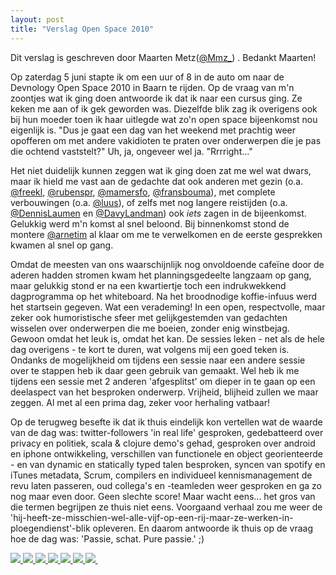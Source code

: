 ```yaml
---
layout: post
title: "Verslag Open Space 2010"
---
```


Dit verslag is geschreven door Maarten Metz([@Mmz_](http://twitter.com/Mmz_)) . Bedankt Maarten!

Op zaterdag 5 juni stapte ik om een uur of 8 in de auto om naar de Devnology Open Space 2010 in Baarn te rijden. Op de vraag van m'n zoontjes wat ik ging doen antwoorde ik dat ik naar een cursus ging. Ze keken me aan of ik gek geworden was. Diezelfde blik zag ik overigens ook bij hun moeder toen ik haar uitlegde wat zo'n open space bijeenkomst nou eigenlijk is. "Dus je gaat een dag van het weekend met prachtig weer opofferen om met andere vakidioten te praten over onderwerpen die je pas die ochtend vaststelt?" Uh, ja, ongeveer wel ja. "Rrrright..."

Het niet duidelijk kunnen zeggen wat ik ging doen zat me wel wat dwars, maar ik hield me vast aan de gedachte dat ook anderen met gezin (o.a. [@freekl](http://twitter.com/freekl), [@rubenspr](http://twitter.com/rubenspr), [@mamersfo](http://twitter.com/mamersfo), [@fransbouma](http://twitter.com/fransbouma)), met complete verbouwingen (o.a. [@luus](http://twitter.com/luus)), of zelfs met nog langere reistijden (o.a. [@DennisLaumen](http://twitter.com/DennisLaumen) en [@DavyLandman](http://twitter.com/DavyLandman)) ook *iets* zagen in de bijeenkomst. Gelukkig werd m'n komst al snel beloond. Bij binnenkomst stond de montere [@arnetim](http://twitter.com/arnetim) al klaar om me te verwelkomen en de eerste gesprekken kwamen al snel op gang.

Omdat de meesten van ons waarschijnlijk nog onvoldoende cafe&iuml;ne door de aderen hadden stromen kwam het planningsgedeelte langzaam op gang, maar gelukkig stond er na een kwartiertje toch een indrukwekkend dagprogramma op het whiteboard. Na het broodnodige koffie-infuus werd het startsein gegeven. Wat een verademing! In een open, respectvolle, maar zeker ook humoristische sfeer met gelijkgestemden van gedachten wisselen over onderwerpen die me boeien, zonder enig winstbejag. Gewoon omdat het leuk is, omdat het kan. De sessies leken - net als de hele dag overigens - te kort te duren, wat volgens mij een goed teken is. Ondanks de mogelijkheid om tijdens een sessie naar een andere sessie over te stappen heb ik daar geen gebruik van gemaakt. Wel heb ik me tijdens een sessie met 2 anderen 'afgesplitst' om dieper in te gaan op een deelaspect van het besproken onderwerp. Vrijheid, blijheid zullen we maar zeggen. Al met al een prima dag, zeker voor herhaling vatbaar!

Op de terugweg besefte ik dat ik thuis eindelijk kon vertellen wat de waarde van de dag was: twitter-followers 'in real life' gesproken, gedebatteerd over privacy en politiek, scala &amp; clojure demo's gehad, gesproken over android en iphone ontwikkeling, verschillen van functionele en object georienteerde - en van dynamic en statically typed talen besproken, syncen van spotify en iTunes metadata, Scrum, compilers en individueel kennismanagement de revu laten passeren, oud collega's en -teamleden weer gesproken en ga zo nog maar even door. Geen slechte score! Maar wacht eens... het gros van die termen begrijpen ze thuis niet eens. Voorgaand verhaal zou me weer de 'hij-heeft-ze-misschien-wel-alle-vijf-op-een-rij-maar-ze-werken-in-ploegendienst'-blik opleveren. En daarom antwoorde ik thuis op de vraag hoe de dag was: 'Passie, schat. Pure passie.' ;)

[ ![](http://farm5.static.flickr.com/4033/4672199653_0f759ab87b_s.jpg) ![](http://farm5.static.flickr.com/4072/4672197363_bf8124e0e1_s.jpg) ![](http://farm5.static.flickr.com/4020/4672197599_96479799c4_s.jpg) ![](http://farm2.static.flickr.com/1266/4672198263_2ce6b54859_s.jpg) ![](http://farm5.static.flickr.com/4019/4672198601_54ed02fa5e_s.jpg) ![](http://farm5.static.flickr.com/4059/4672199209_477aa09a7a_s.jpg) ![](http://farm5.static.flickr.com/4003/4672198809_0b9be1b3a6_s.jpg)&nbsp;](http://www.flickr.com/photos/devnology/sets/72157624210500640/show/)
